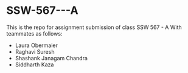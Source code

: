 # SSW-567---A
This is the repo for assignment submission of class SSW 567 - A
With teammates as follows:
* Laura Obermaier 
* Raghavi Suresh
* Shashank Janagam Chandra 
* Siddharth Kaza
